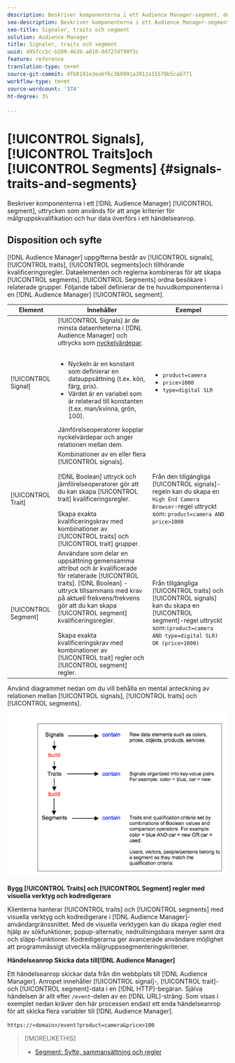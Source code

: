 ```yaml
---
description: Beskriver komponenterna i ett Audience Manager-segment, de uttryck som används för att ange kriterier för målgruppskvalifikation och hur data överförs i ett händelseanrop.
seo-description: Beskriver komponenterna i ett Audience Manager-segment, de uttryck som används för att ange kriterier för målgruppskvalifikation och hur data överförs i ett händelseanrop.
seo-title: Signaler, traits och segment
solution: Audience Manager
title: Signaler, traits och segment
uuid: 485fcc5c-b289-463b-a610-0d727df90f3c
feature: reference
translation-type: tm+mt
source-git-commit: dfb0191e3ea6f6c360991a2012a15570b5cab771
workflow-type: tm+mt
source-wordcount: '374'
ht-degree: 3%

---
```



# [!UICONTROL Signals],  [!UICONTROL Traits]och  [!UICONTROL Segments] {#signals-traits-and-segments}

Beskriver komponenterna i ett [!DNL Audience Manager] [!UICONTROL segment], uttrycken som används för att ange kriterier för målgruppskvalifikation och hur data överförs i ett händelseanrop.

## Disposition och syfte

[!DNL Audience Manager] uppgifterna består av  [!UICONTROL signals],  [!UICONTROL traits],  [!UICONTROL segments]och tillhörande kvalificeringsregler. Dataelementen och reglerna kombineras för att skapa [!UICONTROL segments]. [!UICONTROL Segments] ordna besökare i relaterade grupper. Följande tabell definierar de tre huvudkomponenterna i en [!DNL Audience Manager] [!UICONTROL segment].

| Element | Innehåller | Exempel |
|---|---|---|
| [!UICONTROL Signal] | [!UICONTROL Signals] är de minsta dataenheterna i  [!DNL Audience Manager] och uttrycks som  [nyckelvärdepar](../reference/key-value-pairs-explained.md).<br><br><ul><li>Nyckeln är en konstant som definierar en datauppsättning (t.ex. kön, färg, pris).</li><li>Värdet är en variabel som är relaterad till konstanten (t.ex. man/kvinna, grön, 100).</li></ul>Jämförelseoperatorer kopplar nyckelvärdepar och anger relationen mellan dem. | <ul><li>`product=camera`</li><li>`price>1000`</li><li>`type=digital SLR`</li></ul> |
| [!UICONTROL Trait] | Kombinationer av en eller flera [!UICONTROL signals].<br><br> [!DNL Boolean] uttryck och jämförelseoperatorer gör att du kan skapa  [!UICONTROL trait] kvalificeringsregler. <br><br>Skapa exakta kvalificeringskrav med kombinationer av  [!UICONTROL traits] och  [!UICONTROL trait] grupper. | Från den tillgängliga [!UICONTROL signals]-regeln kan du skapa en `High End Camera Browser`-regel uttryckt som: `product=camera AND price>1000` |
| [!UICONTROL Segment] | Användare som delar en uppsättning gemensamma attribut och är kvalificerade för relaterade [!UICONTROL traits]. [!DNL Boolean] -uttryck tillsammans med krav på aktuell frekvens/frekvens gör att du kan skapa  [!UICONTROL segment] kvalificeringsregler.<br><br> Skapa exakta kvalificeringskrav med kombinationer av  [!UICONTROL trait] regler och  [!UICONTROL segment] regler. | Från tillgängliga [!UICONTROL traits] och [!UICONTROL signals] kan du skapa en [!UICONTROL segment]-regel uttryckt som:`(product=camera AND type=digital SLR) OR (price>1000)` |

Använd diagrammet nedan om du vill behålla en mental anteckning av relationen mellan [!UICONTROL signals], [!UICONTROL traits] och [!UICONTROL segments].

![](assets/signals-traits-segments.png)

**Bygg  [!UICONTROL Traits] och  [!UICONTROL Segment] regler med visuella verktyg och kodredigerare**

Klienterna hanterar [!UICONTROL traits] och [!UICONTROL segments] med visuella verktyg och kodredigerare i [!DNL Audience Manager]-användargränssnittet. Med de visuella verktygen kan du skapa regler med hjälp av sökfunktioner, popup-alternativ, nedrullningsbara menyer samt dra och släpp-funktioner. Kodredigerarna ger avancerade användare möjlighet att programmässigt utveckla målgruppssegmenteringskriterier.

**Händelseanrop Skicka data till[!DNL Audience Manager]**

Ett händelseanrop skickar data från din webbplats till [!DNL Audience Manager]. Anropet innehåller [!UICONTROL signal]-, [!UICONTROL trait]- och [!UICONTROL segment]-data i en [!DNL HTTP]-begäran. Själva händelsen är allt efter `/event`-delen av en [!DNL URL]-sträng. Som visas i exemplet nedan kräver den här processen endast ett enda händelseanrop för att skicka flera variabler till [!DNL Audience Manager].

`https://<domain>/event?product=camera&price>100`

>[!MORELIKETHIS]
>
>* [Segment: Syfte, sammansättning och regler](../features/segments/segments-purpose.md)


